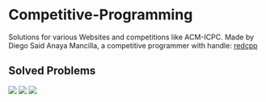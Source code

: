 # Competitive-Programming

Solutions for various Websites and competitions like ACM-ICPC.
Made by Diego Said Anaya Mancilla, a competitive programmer with handle: [redcpp](http://codeforces.com/profile/redcpp)

## Solved Problems
<img src="https://img.shields.io/badge/CodeForces-109-blue.svg">
<img src="https://img.shields.io/badge/UVa-9-orange.svg">

<img src="https://projecteuler.net/profile/redcpp.png">
